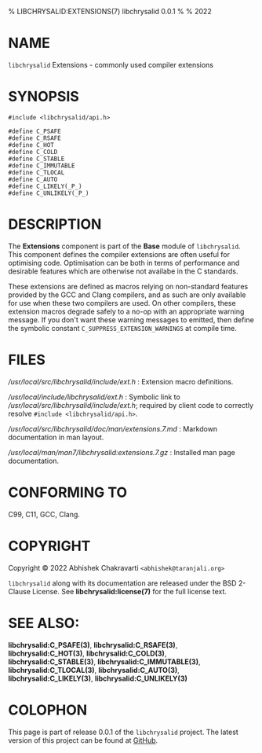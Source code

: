 % LIBCHRYSALID:EXTENSIONS(7) libchrysalid 0.0.1
%
% 2022


# NAME

`libchrysalid` Extensions - commonly used compiler extensions


# SYNOPSIS

```
#include <libchrysalid/api.h>
 
#define C_PSAFE
#define C_RSAFE
#define C_HOT
#define C_COLD
#define C_STABLE
#define C_IMMUTABLE
#define C_TLOCAL
#define C_AUTO
#define C_LIKELY(_P_)
#define C_UNLIKELY(_P_)
```


# DESCRIPTION

The **Extensions** component is part of the **Base** module of `libchrysalid`.
This component defines the compiler extensions are often useful for optimising
code. Optimisation can be both in terms of performance and desirable features
which are otherwise not availabe in the C standards.

These extensions are defined as macros relying on non-standard features provided
by the GCC and Clang compilers, and as such are only available for use when
these two compilers are used. On other compilers, these extension macros degrade
safely to a no-op with an appropriate warning message. If you don't want these
warning messages to emitted, then define the symbolic constant
`C_SUPPRESS_EXTENSION_WARNINGS` at compile time.


# FILES

*/usr/local/src/libchrysalid/include/ext.h*
: Extension macro definitions.

*/usr/local/include/libchrysalid/ext.h*
: Symbolic link to */usr/local/src/libchrysalid/include/ext.h*; required by
client code to correctly resolve `#include <libchrysalid/api.h>`.

*/usr/local/src/libchrysalid/doc/man/extensions.7.md*
: Markdown documentation in man layout.

*/usr/local/man/man7/libchrysalid:extensions.7.gz*
: Installed man page documentation.


# CONFORMING TO

C99, C11, GCC, Clang.


# COPYRIGHT

Copyright &copy; 2022 Abhishek Chakravarti `<abhishek@taranjali.org>`

`libchrysalid` along with its documentation are released under the BSD 2-Clause
License. See **libchrysalid:license(7)** for the full license text.


# SEE ALSO:

**libchrysalid:C_PSAFE(3)**, **libchrysalid:C_RSAFE(3)**,
**libchrysalid:C_HOT(3)**, **libchrysalid:C_COLD(3)**,
**libchrysalid:C_STABLE(3)**, **libchrysalid:C_IMMUTABLE(3)**,
**libchrysalid:C_TLOCAL(3)**, **libchrysalid:C_AUTO(3)**,
**libchrysalid:C_LIKELY(3)**, **libchrysalid:C_UNLIKELY(3)**


# COLOPHON

This page is part of release 0.0.1 of the `libchrysalid` project. The latest
version of this project can be found at
[GitHub](https://github.com/achakravarti/libchrysalid).

